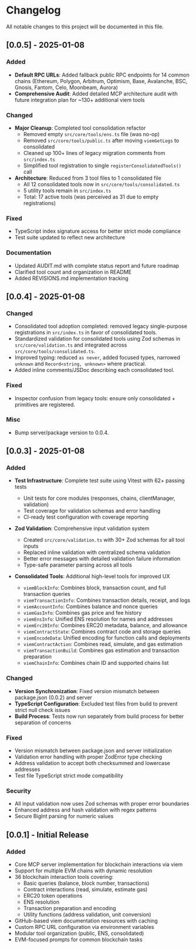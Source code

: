 # Changelog

All notable changes to this project will be documented in this file.

## [0.0.5] - 2025-01-08

### Added
- **Default RPC URLs**: Added fallback public RPC endpoints for 14 common chains (Ethereum, Polygon, Arbitrum, Optimism, Base, Avalanche, BSC, Gnosis, Fantom, Celo, Moonbeam, Aurora)
- **Comprehensive Audit**: Added detailed MCP architecture audit with future integration plan for ~130+ additional viem tools

### Changed
- **Major Cleanup**: Completed tool consolidation refactor
  - Removed empty `src/core/tools/ens.ts` file (was no-op)
  - Removed `src/core/tools/public.ts` after moving `viemGetLogs` to consolidated
  - Cleaned up 100+ lines of legacy migration comments from `src/index.ts`
  - Simplified tool registration to single `registerConsolidatedTools()` call
- **Architecture**: Reduced from 3 tool files to 1 consolidated file
  - All 12 consolidated tools now in `src/core/tools/consolidated.ts`
  - 5 utility tools remain in `src/index.ts`
  - Total: 17 active tools (was perceived as 31 due to empty registrations)

### Fixed
- TypeScript index signature access for better strict mode compliance
- Test suite updated to reflect new architecture

### Documentation
- Updated AUDIT.md with complete status report and future roadmap
- Clarified tool count and organization in README
- Added REVISIONS.md implementation tracking

## [0.0.4] - 2025-01-08

### Changed
- Consolidated tool adoption completed: removed legacy single-purpose registrations in `src/index.ts` in favor of consolidated tools.
- Standardized validation for consolidated tools using Zod schemas in `src/core/validation.ts` and integrated across `src/core/tools/consolidated.ts`.
- Improved typing: reduced `as never`, added focused types, narrowed `unknown` and `Record<string, unknown>` where practical.
- Added inline comments/JSDoc describing each consolidated tool.

### Fixed
- Inspector confusion from legacy tools: ensure only consolidated + primitives are registered.

### Misc
- Bump server/package version to 0.0.4.

## [0.0.3] - 2025-01-08

### Added
- **Test Infrastructure**: Complete test suite using Vitest with 62+ passing tests
  - Unit tests for core modules (responses, chains, clientManager, validation)
  - Test coverage for validation schemas and error handling
  - CI-ready test configuration with coverage reporting

- **Zod Validation**: Comprehensive input validation system
  - Created `src/core/validation.ts` with 30+ Zod schemas for all tool inputs
  - Replaced inline validation with centralized schema validation
  - Better error messages with detailed validation failure information
  - Type-safe parameter parsing across all tools

- **Consolidated Tools**: Additional high-level tools for improved UX
  - `viemBlockInfo`: Combines block, transaction count, and full transaction queries
  - `viemTransactionInfo`: Combines transaction details, receipt, and logs
  - `viemAccountInfo`: Combines balance and nonce queries
  - `viemGasInfo`: Combines gas price and fee history
  - `viemEnsInfo`: Unified ENS resolution for names and addresses
  - `viemErc20Info`: Combines ERC20 metadata, balance, and allowance
  - `viemContractState`: Combines contract code and storage queries
  - `viemEncodeData`: Unified encoding for function calls and deployments
  - `viemContractAction`: Combines read, simulate, and gas estimation
  - `viemTransactionBuild`: Combines gas estimation and transaction preparation
  - `viemChainInfo`: Combines chain ID and supported chains list

### Changed
- **Version Synchronization**: Fixed version mismatch between package.json (0.0.2) and server
- **TypeScript Configuration**: Excluded test files from build to prevent strict null check issues
- **Build Process**: Tests now run separately from build process for better separation of concerns

### Fixed
- Version mismatch between package.json and server initialization
- Validation error handling with proper ZodError type checking
- Address validation to accept both checksummed and lowercase addresses
- Test file TypeScript strict mode compatibility

### Security
- All input validation now uses Zod schemas with proper error boundaries
- Enhanced address and hash validation with regex patterns
- Secure BigInt parsing for numeric values

## [0.0.1] - Initial Release

### Added
- Core MCP server implementation for blockchain interactions via viem
- Support for multiple EVM chains with dynamic resolution
- 36 blockchain interaction tools covering:
  - Basic queries (balance, block number, transactions)
  - Contract interactions (read, simulate, estimate gas)
  - ERC20 token operations
  - ENS resolution
  - Transaction preparation and encoding
  - Utility functions (address validation, unit conversion)
- GitHub-based viem documentation resources with caching
- Custom RPC URL configuration via environment variables
- Modular tool organization (public, ENS, consolidated)
- EVM-focused prompts for common blockchain tasks